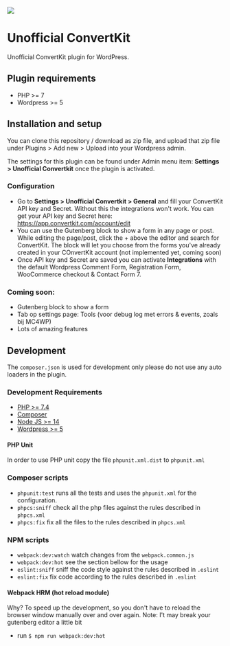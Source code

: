 ![](https://github.com/ibericode/unofficial-convertkit/workflows/PHP/badge.svg)

# Unofficial ConvertKit

Unofficial ConvertKit plugin for WordPress.

## Plugin requirements

- PHP >= 7
- Wordpress >= 5

## Installation and setup

You can clone this repository / download as zip file, and upload that zip file under Plugins > Add new > Upload into your Wordpress admin. 

The settings for this plugin can be found under Admin menu item: **Settings > Unofficial Convertkit** once the plugin is activated.

### Configuration
- Go to **Settings > Unofficial Convertkit > General** and fill your ConvertKit API key and Secret. Without this the integrations won't work.  You can get your API key and Secret here: https://app.convertkit.com/account/edit
- You can use the Gutenberg block to show a form in any page or post. While editing the page/post, click the + above the editor and search for ConvertKit. The block will let you choose from the forms you've already created in your COnvertKit account (not implemented yet, coming soon)
- Once API key and Secret are saved you can activate **Integrations** with the default Wordpress Comment Form, Registration Form, WooCommerce checkout & Contact Form 7. 


### Coming soon:
- Gutenberg block to show a form
- Tab op settings page: Tools (voor debug log met errors & events, zoals bij MC4WP)
- Lots of amazing features

## Development

The `composer.json` is used for development only please do not use any auto loaders in the plugin.

### Development Requirements

- [PHP >= 7.4](https://www.php.net/downloads.php#v7.4.6)
- [Composer](https://getcomposer.org/)
- [Node JS >= 14](https://nodejs.org/)
- [Wordpress >= 5](https://nl.wordpress.org/download/)

#### PHP Unit

In order to use PHP unit copy the file `phpunit.xml.dist` to `phpunit.xml`

### Composer scripts

- `phpunit:test` runs all the tests and uses the `phpunit.xml` for the configuration.
- `phpcs:sniff` check all the php files against the rules described in `phpcs.xml`
- `phpcs:fix` fix all the files to the rules described in `phpcs.xml`

### NPM scripts

- `webpack:dev:watch` watch changes from the `webpack.common.js`
- `webpack:dev:hot` see the section bellow for the usage
- `eslint:sniff` sniff the code style against the rules described in `.eslint`
- `eslint:fix` fix code according to the rules described in `.eslint`  

#### Webpack HRM (hot reload module)

Why? To speed up the development, so you don't have to reload the browser window manually over and over again.
Note: I't may break your gutenberg editor a little bit
- run `$ npm run webpack:dev:hot`
